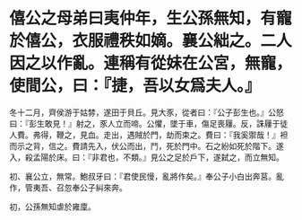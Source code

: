 # 僖公之母弟曰夷仲年，生公孫無知，有寵於僖公，衣服禮秩如嫡。襄公絀之。二人因之以作亂。連稱有從妹在公宮，無寵，使間公，曰：『捷，吾以女爲夫人。』
冬十二月，齊侯游于姑棼，遂田于貝丘。見大豕，從者曰：『公子彭生也。』公怒曰：『彭生敢見！』射之，豕人立而啼。公懼，墜于車，傷足喪屨。反，誅屨于徒人費。弗得，鞭之，見血。走出，遇賊於門，劫而束之。費曰：『我奚禦哉！』袒而示之背，信之。費請先入，伏公而出，鬥，死於門中。石之紛如死於階下。遂入，殺孟陽於床。曰：『非君也，不類。』見公之足於戶下，遂弑之，而立無知。

初、襄公立，無常。鮑叔牙曰：『君使民慢，亂將作矣。』奉公子小白出奔莒。亂作，管夷吾、召忽奉公子糾來奔。

初，公孫無知虐於雍廩。

